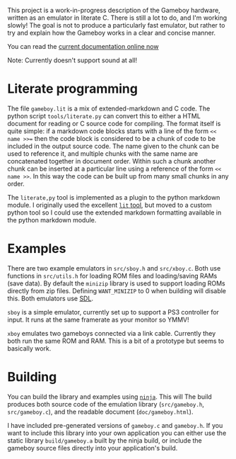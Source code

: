 This project is a work-in-progress description of the Gameboy hardware, written
as an emulator in literate C. There is still a lot to do, and I'm working
slowly! The goal is not to produce a particularly fast emulator, but rather to
try and explain how the Gameboy works in a clear and concise manner.

You can read the [current documentation online now][ghpages]

Note: Currently doesn't support sound at all!

[ghpages]: https://tcrs.github.io/gameboy/

# Literate programming

The file `gameboy.lit` is a mix of extended-markdown and C code. The python
script `tools/literate.py` can convert this to either a HTML document for
reading or C source code for compiling. The format itself is quite simple: if a
markdown code blocks starts with a line of the form `<< name >>=` then the code
block is considered to be a chunk of code to be included in the output source
code. The name given to the chunk can be used to reference it, and multiple
chunks with the same name are concatenated together in document order. Within
such a chunk another chunk can be inserted at a particular line using a
reference of the form `<< name >>`. In this way the code can be built up from
many small chunks in any order.

The `literate,py` tool is implemented as a plugin to the python markdown module.
I originally used the excellent [`lit` tool](https://github.com/cdosborn/lit),
but moved to a custom python tool so I could use the extended markdown
formatting available in the python markdown module.

# Examples

There are two example emulators in `src/sboy.h` and `src/xboy.c`. Both use
functions in `src/utils.h` for loading ROM files and loading/saving RAMs (save
data). By default the `minizip` library is used to support loading ROMs directly
from zip files. Defining `WANT_MINIZIP` to 0 when building will disable this.
Both emulators use [SDL][sdl].

`sboy` is a simple emulator, currently set up to support a PS3 controller for
input. It runs at the same framerate as your monitor so YMMV!

`xboy` emulates two gameboys connected via a link cable. Currently they both run
the same ROM and RAM. This is a bit of a prototype but seems to basically work.

[sdl]: https://www.libsdl.org/

# Building

You can build the library and examples using [`ninja`][ninja]. This will The
build produces both source code of the emulation library (`src/gameboy.h`,
`src/gameboy.c`), and the readable document (`doc/gameboy.html`).

I have included pre-generated versions of `gameboy.c` and `gameboy.h`. If you
want to include this library into your own application you can either use the
static library `build/gameboy.a` built by the ninja build, or include the
gameboy source files directly into your application's build.

[ninja]: https://ninja-build.org/
